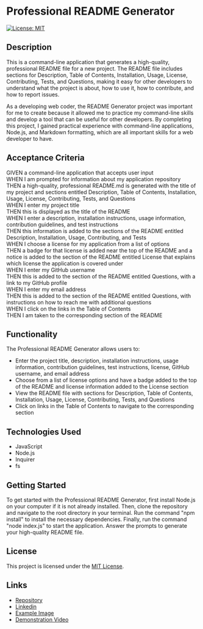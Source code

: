 # Professional README Generator
[![License: MIT](https://img.shields.io/badge/License-MIT-yellow.svg)](https://opensource.org/licenses/MIT)
## Description

This is a command-line application that generates a high-quality, professional README file for a new project. The README file includes sections for Description, Table of Contents, Installation, Usage, License, Contributing, Tests, and Questions, making it easy for other developers to understand what the project is about, how to use it, how to contribute, and how to report issues.

As a developing web coder, the README Generator project was important for me to create because it allowed me to practice my command-line skills and develop a tool that can be useful for other developers. By completing this project, I gained practical experience with command-line applications, Node.js, and Markdown formatting, which are all important skills for a web developer to have.

## Acceptance Criteria

GIVEN a command-line application that accepts user input<br>
WHEN I am prompted for information about my application repository<br>
THEN a high-quality, professional README.md is generated with the title of my project and sections entitled Description, Table of Contents, Installation, Usage, License, Contributing, Tests, and Questions<br>
WHEN I enter my project title<br>
THEN this is displayed as the title of the README<br>
WHEN I enter a description, installation instructions, usage information, contribution guidelines, and test instructions<br>
THEN this information is added to the sections of the README entitled Description, Installation, Usage, Contributing, and Tests<br>
WHEN I choose a license for my application from a list of options<br>
THEN a badge for that license is added near the top of the README and a notice is added to the section of the README entitled License that explains which license the application is covered under<br>
WHEN I enter my GitHub username<br>
THEN this is added to the section of the README entitled Questions, with a link to my GitHub profile<br>
WHEN I enter my email address<br>
THEN this is added to the section of the README entitled Questions, with instructions on how to reach me with additional questions<br>
WHEN I click on the links in the Table of Contents<br>
THEN I am taken to the corresponding section of the README


## Functionality

The Professional README Generator allows users to:

- Enter the project title, description, installation instructions, usage information, contribution guidelines, test instructions, license, GitHub username, and email address
- Choose from a list of license options and have a badge added to the top of the README and license information added to the License section
- View the README file with sections for Description, Table of Contents, Installation, Usage, License, Contributing, Tests, and Questions
- Click on links in the Table of Contents to navigate to the corresponding section

## Technologies Used

- JavaScript
- Node.js
- Inquirer
- fs

## Getting Started

To get started with the Professional README Generator, first install Node.js on your computer if it is not already installed. Then, clone the repository and navigate to the root directory in your terminal. Run the command "npm install" to install the necessary dependencies. Finally, run the command "node index.js" to start the application. Answer the prompts to generate your high-quality README file.

## License

This project is licensed under the [MIT License](https://opensource.org/licenses/MIT). 

## Links

- [Repository](https://github.com/seantamturk/Professional-README-Generator)
- [Linkedin](https://www.linkedin.com/in/sean-tamturk-8253b722a/)
- [Example Image](./assets/images/exampleimage.png)
- [Demonstration Video](https://drive.google.com/file/d/1f5LI2UMCaGUp4Ktw_ZTsK5t_aZK94nPT/view?usp=share_link)
